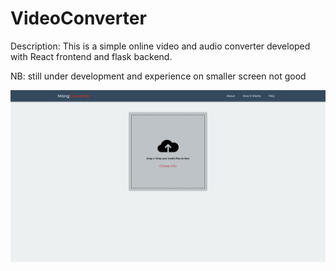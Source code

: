 # VideoConverter

Description: This is a simple online video and audio converter developed with React frontend and flask backend.

NB: still under development and experience on smaller screen not good

![demo one](./public/demo_one.png)
